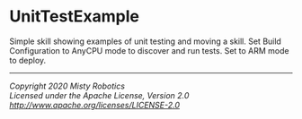 # UnitTestExample

Simple skill showing examples of unit testing and moving a skill.  Set Build Configuration to AnyCPU mode to discover and run tests.  Set to ARM mode to deploy.

---

*Copyright 2020 Misty Robotics*<br>
*Licensed under the Apache License, Version 2.0*<br>
*http://www.apache.org/licenses/LICENSE-2.0*